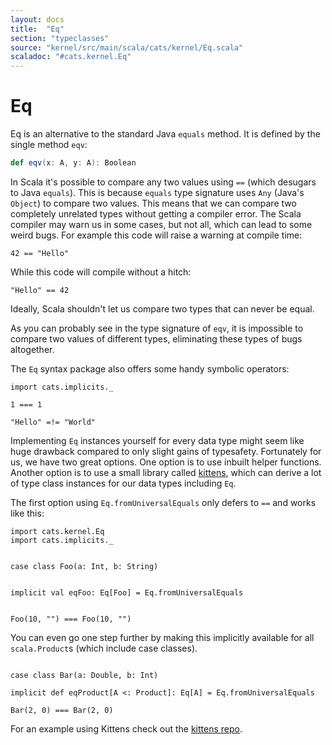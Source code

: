 ```yaml
---
layout: docs
title:  "Eq"
section: "typeclasses"
source: "kernel/src/main/scala/cats/kernel/Eq.scala"
scaladoc: "#cats.kernel.Eq"
---
```


# Eq

Eq is an alternative to the standard Java `equals` method.
It is defined by the single method `eqv`:

```scala
def eqv(x: A, y: A): Boolean
```

In Scala it's possible to compare any two values using `==` (which desugars to Java `equals`).
This is because `equals` type signature uses `Any` (Java's `Object`) to compare two values.
This means that we can compare two completely unrelated types without getting a compiler error.
The Scala compiler may warn us in some cases, but not all, which can lead to some weird bugs.
For example this code will raise a warning at compile time:


```tut:book:fail
42 == "Hello"
```

While this code will compile without a hitch:

```tut:book
"Hello" == 42
```

Ideally, Scala shouldn't let us compare two types that can never be equal.

As you can probably see in the type signature of `eqv`, it is impossible to compare two values of different types,
eliminating these types of bugs altogether.

The `Eq` syntax package also offers some handy symbolic operators:

```tut:book
import cats.implicits._

1 === 1

"Hello" =!= "World"
```

Implementing `Eq` instances yourself for every data type might seem like huge drawback compared to only slight gains of typesafety.
Fortunately for us, we have two great options. One option is to use inbuilt helper functions.
Another option is to use a small library called [kittens](https://github.com/milessabin/kittens), which can derive a lot of type class instances for our data types including `Eq`.

The first option using `Eq.fromUniversalEquals` only defers to `==` and works like this:

```tut:book
import cats.kernel.Eq
import cats.implicits._


case class Foo(a: Int, b: String)


implicit val eqFoo: Eq[Foo] = Eq.fromUniversalEquals


Foo(10, "") === Foo(10, "")
```

You can even go one step further by making this implicitly available for all `scala.Product`s (which include case classes).
```tut:book

case class Bar(a: Double, b: Int)

implicit def eqProduct[A <: Product]: Eq[A] = Eq.fromUniversalEquals

Bar(2, 0) === Bar(2, 0)
```


For an example using Kittens check out the [kittens repo](https://github.com/milessabin/kittens).
